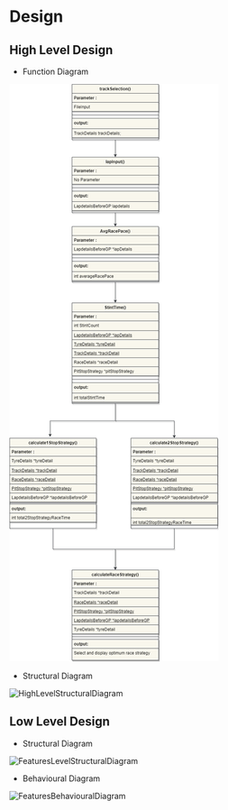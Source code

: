 # Design

## High Level Design

- Function Diagram

![FunctionDiagram](https://github.com/ShettyGaneshprasad/F1-Pitstop-Strategy-Generator/blob/Production/2_Architecture/function.png)

- Structural Diagram

![HighLevelStructuralDiagram](https://github.com)

## Low Level Design

- Structural Diagram

![FeaturesLevelStructuralDiagram](https://github.com)

- Behavioural Diagram

![FeaturesBehaviouralDiagram](https://github.com)
